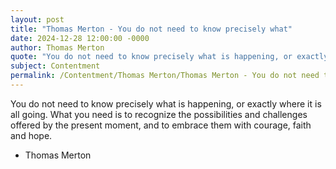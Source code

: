 ```yaml
---
layout: post
title: "Thomas Merton - You do not need to know precisely what"
date: 2024-12-28 12:00:00 -0000
author: Thomas Merton
quote: "You do not need to know precisely what is happening, or exactly where it is all going. What you need is to recognize the possibilities and challenges offered by the present moment, and to embrace them with courage, faith and hope."
subject: Contentment
permalink: /Contentment/Thomas Merton/Thomas Merton - You do not need to know precisely what
---
```


You do not need to know precisely what is happening, or exactly where it is all going. What you need is to recognize the possibilities and challenges offered by the present moment, and to embrace them with courage, faith and hope.

- Thomas Merton
